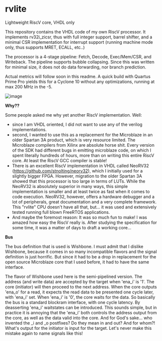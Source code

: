 # rvlite
Lightweight RiscV core, VHDL only

This repository contains the VHDL code of my own RiscV processor.
It implements rv32i_zicsr, thus with full integer support, barrel shifter, and a minimal CSR implementation for interrupt support (running machine mode only, thus supports MRET, ECALL, etc..)

The processor is a 4-stage pipeline: Fetch, Decode, Exec/Mem/CSR, and Writeback. The pipeline supports bubble collapsing. Since this was written for minimal size, it does not do data forwarding, nor branch prediction.

Actual metrics will follow soon in this readme. A quick build with Quartus Prime Pro yields this for a Cyclone 10 without any optimizations, running at max 200 MHz in the -5. 

![image](https://github.com/GideonZ/rvlite/assets/11030985/b886a2fe-6def-4789-8ba5-0a340951e931)


**Why??**

Some people asked me why yet another RiscV implementation. Well:
* since I am VHDL oriented, I did not want to use any of the verilog implementations.
* second, I wanted to use this as a replacement for the Microblaze in an older Spartan 3A product, which is very resource limited. The Microblaze compilers from Xilinx are absolute horse shit. Every version of the SDK had different bugs in emitting microblaze code, on which I spent literally hundreds of hours, more than on writing this entire RiscV core. At least the RiscV GCC compiler is stable!
* There is an excellent RiscV implementation in VHDL called NeoRV32 (https://github.com/stnolting/neorv32), which I initially used for a slightly bigger FPGA. However, migration to the older Spartan 3A showed that this processor is too large in terms of LUTs. While the NeoRV32 is absolutely superior in many ways, this simple implementation is smaller and at least twice as fast when it comes to code execution. NeoRV32, however, offers a hardware debugger and a lot of peripherals, great documentation and a very complete framework. This "rvlite" CPU doesn't have all that, but... it was used and extensively tested running full blown FreeRTOS applications.
* And maybe the foremost reason: It was so much fun to make! I was amazed how easy the RiscV really is. After studying the specification for some time, it was a matter of days to draft a working core...

**Bus**

The bus definition that is used is Wishbone. I must admit that I dislike Wishbone, because it comes in so many incompatible flavors and the signal definition is just horrific. But since it had to be a drop in replacement for the open source Microblaze core that I used before, it had to have the same interface.

The flavor of Wishbone used here is the semi-pipelined version. The address (and write data) are accepted by the target when 'ena_i' is '1'. The core (initiator) will then proceed to the next address.
When the core outputs 'ena_o' for a read, it expects the read data to be presented one cycle later, with 'ena_i' set. When 'ena_i' is '0', the core waits for the data.
So basically the bus is a standard blockram interface, with one cycle latency. By deasserting 'ena_i' waitstates can be introduced. This sounds simple, but in practice it is annoying that the 'ena_i' both controls the address output from the core, as well as the data valid into the core. And for God's sake... who invented the _i and _o postfixes? Do they mean in and out? And for whom?! What's output for the initiator is input for the target. Let's never make this mistake again to name signals like this!

